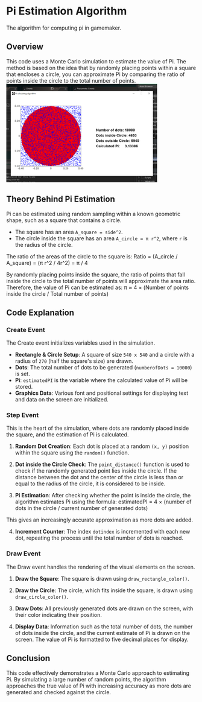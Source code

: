 # Pi Estimation Algorithm
The algorithm for computing pi in gamemaker.

## Overview

This code uses a Monte Carlo simulation to estimate the value of Pi. The method is based on the idea that by randomly placing points within a square that encloses a circle, you can approximate Pi by comparing the ratio of points inside the circle to the total number of points.
<br>
<img src="./screenshots/image1.png" alt="Screenshot of program and its Monte Carlo simulation" width="400">

## Theory Behind Pi Estimation

Pi can be estimated using random sampling within a known geometric shape, such as a square that contains a circle.

- The square has an area `A_square = side^2`.
- The circle inside the square has an area `A_circle = π r^2`, where `r` is the radius of the circle.

The ratio of the areas of the circle to the square is:
Ratio = (A_circle / A_square) = (π r^2 / 4r^2) = π / 4

By randomly placing points inside the square, the ratio of points that fall inside the circle to the total number of points will approximate the area ratio. Therefore, the value of Pi can be estimated as:
π ≈ 4 × (Number of points inside the circle / Total number of points)


## Code Explanation

### Create Event
The Create event initializes variables used in the simulation.

- **Rectangle & Circle Setup**: A square of size `540 x 540` and a circle with a radius of `270` (half the square's size) are drawn.
- **Dots**: The total number of dots to be generated (`numberofDots = 10000`) is set.
- **Pi**: `estimatedPI` is the variable where the calculated value of Pi will be stored.
- **Graphics Data**: Various font and positional settings for displaying text and data on the screen are initialized.

### Step Event
This is the heart of the simulation, where dots are randomly placed inside the square, and the estimation of Pi is calculated.

1. **Random Dot Creation**: Each dot is placed at a random `(x, y)` position within the square using the `random()` function.

2. **Dot inside the Circle Check**: The `point_distance()` function is used to check if the randomly generated point lies inside the circle. If the distance between the dot and the center of the circle is less than or equal to the radius of the circle, it is considered to be inside.

3. **Pi Estimation**: After checking whether the point is inside the circle, the algorithm estimates Pi using the formula:
estimatedPI = 4 × (number of dots in the circle / current number of generated dots)



This gives an increasingly accurate approximation as more dots are added.

4. **Increment Counter**: The index `dotindex` is incremented with each new dot, repeating the process until the total number of dots is reached.

### Draw Event
The Draw event handles the rendering of the visual elements on the screen.

1. **Draw the Square**: The square is drawn using `draw_rectangle_color()`.

2. **Draw the Circle**: The circle, which fits inside the square, is drawn using `draw_circle_color()`.

3. **Draw Dots**: All previously generated dots are drawn on the screen, with their color indicating their position.

4. **Display Data**: Information such as the total number of dots, the number of dots inside the circle, and the current estimate of Pi is drawn on the screen. The value of Pi is formatted to five decimal places for display.

## Conclusion

This code effectively demonstrates a Monte Carlo approach to estimating Pi. By simulating a large number of random points, the algorithm approaches the true value of Pi with increasing accuracy as more dots are generated and checked against the circle.




